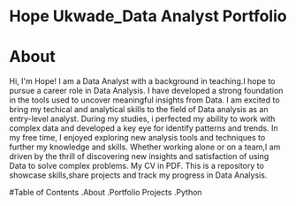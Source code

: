 # Hope Ukwade_Data Analyst Portfolio
# About
Hi, I'm Hope! I am a Data Analyst with a background in teaching.I hope to pursue a career role in Data Analysis.
I have developed a strong foundation in the tools used to uncover meaningful insights from Data. I am excited to bring my techical and analytical skills to the field of Data analysis as an entry-level analyst.
During my studies, i perfected my ability to work with complex data and developed a key eye for identify patterns and trends.
In my free time, I enjoyed exploring new analysis tools and techniques to further my knowledge and skills. Whether working alone or on a team,I am driven by the thrill of discovering new insights and satisfaction of using Data to solve complex problems.
My CV in PDF.
This is a repository to showcase skills,share projects and track my progress in Data Analysis.

#Table of Contents
  .About
  .Portfolio Projects
      .Python
       
